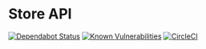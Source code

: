 # Store API
[![Dependabot Status](https://api.dependabot.com/badges/status?host=github&repo=connexta/ion-store-api)](https://dependabot.com)
[![Known Vulnerabilities](https://snyk.io/test/github/connexta/ion-store-api/badge.svg)](https://snyk.io/test/github/connexta/ion-store-api)
[![CircleCI](https://circleci.com/gh/connexta/ion-store-api/tree/master.svg?style=svg)](https://circleci.com/gh/connexta/ion-store-api/tree/master)
